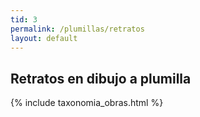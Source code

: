 ```yaml
---
tid: 3
permalink: /plumillas/retratos
layout: default
---
```

## Retratos en dibujo a plumilla
{% include taxonomia_obras.html %}
